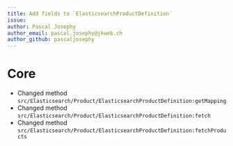 ```yaml
---
title: Add fields to `ElasticsearchProductDefinition`
issue: 
author: Pascal Josephy
author_email: pascal.josephy@jkweb.ch
author_github: pascaljosephy
---
```

# Core
*  Changed method `src/Elasticsearch/Product/ElasticsearchProductDefinition:getMapping`
*  Changed method `src/Elasticsearch/Product/ElasticsearchProductDefinition:fetch`
*  Changed method `src/Elasticsearch/Product/ElasticsearchProductDefinition:fetchProducts`
